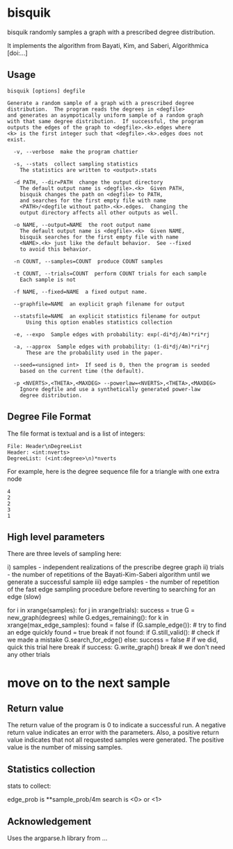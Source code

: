 bisquik
======= 
bisquik randomly samples a graph with a prescribed degree distribution.

It implements the algorithm from Bayati, Kim, and Saberi, Algorithmica
[doi:...]


Usage
-----

    bisquik [options] degfile
    
    Generate a random sample of a graph with a prescribed degree 
    distribution.  The program reads the degrees in <degfile>
    and generates an asympotically uniform sample of a random graph
    with that same degree distribution.  If successful, the program
    outputs the edges of the graph to <degfile>.<k>.edges where
    <k> is the first integer such that <degfile>.<k>.edges does not
    exist.  
    
      -v, --verbose  make the program chattier
    
      -s, --stats  collect sampling statistics
        The statistics are written to <output>.stats
        
      -d PATH, --dir=PATH  change the output directory
        The default output name is <degfile>.<k>  Given PATH, 
        bisquik changes the path on <degfile> to PATH, 
        and searches for the first empty file with name 
        <PATH>/<degfile without path>.<k>.edges.  Changing the 
        output directory affects all other outputs as well.
        
      -o NAME, --output=NAME  the root output name
        The default output name is <degfile>.<k>  Given NAME, 
        bisquik searches for the first empty file with name 
        <NAME>.<k> just like the default behavior.  See --fixed 
        to avoid this behavior.
        
      -n COUNT, --samples=COUNT  produce COUNT samples
      
      -t COUNT, --trials=COUNT  perform COUNT trials for each sample 
        Each sample is not 
      
      -f NAME, --fixed=NAME  a fixed output name.
      
      --graphfile=NAME  an explicit graph filename for output
      
      --statsfile=NAME  an explicit statistics filename for output
          Using this option enables statistics collection
          
      -e, --expo  Sample edges with probability: exp(-di*dj/4m)*ri*rj
      
      -a, --approx  Sample edges with probability: (1-di*dj/4m)*ri*rj
          These are the probability used in the paper.
      
      --seed=<unsigned int>  If seed is 0, then the program is seeded
        based on the current time (the default).  
      
      -p <NVERTS>,<THETA>,<MAXDEG> --powerlaw=<NVERTS>,<THETA>,<MAXDEG>
        Ignore degfile and use a synthetically generated power-law
        degree distribution.
      
Degree File Format
------------------

The file format is textual and is a list of integers:
    
    File: Header\nDegreeList
    Header: <int:nverts>
    DegreeList: (<int:degree>\n)*nverts

For example, here is the degree sequence file for a triangle
with one extra node

    4
    2
    2
    3
    1
    
High level parameters
---------------------

There are three levels of sampling here:

i) samples - independent realizations of the prescribe degree graph
ii) trials - the number of repetitions of the Bayati-Kim-Saberi 
  algorithm until we generate a successful sample
iii) edge samples - the number of repetition of the fast edge sampling
  procedure before reverting to searching for an edge (slow)

for i in xrange(samples):
  for j in xrange(trials):
    success = true
    G = new_graph(degrees)
    while G.edges_remaining():
      for k in xrange(max_edge_samples):
        found = false
        if (G.sample_edge()): # try to find an edge quickly
          found = true
          break
      if not found:
        if G.still_valid(): # check if we made a mistake
          G.search_for_edge()
        else:
          success = false # if we did, quick this trial here
          break
    if success:
      G.write_graph()
      break # we don't need any other trials
  # move on to the next sample
        
      
      


Return value
------------

The return value of the program is 0 to indicate a successful run.
A negative return value indicates an error with the parameters.
Also, a positive return value indicates that not all requested
samples were generated.  The positive value is the number of
missing samples.
      
Statistics collection
---------------------

stats to collect:

<vi> <vj> <ri> <rj> <di> <dj> <nsamples> <search>

edge_prob is <ri>*<rj>*sample_prob/4m
search is <0> or <1>

      
Acknowledgement
---------------

Uses the argparse.h library from ...



